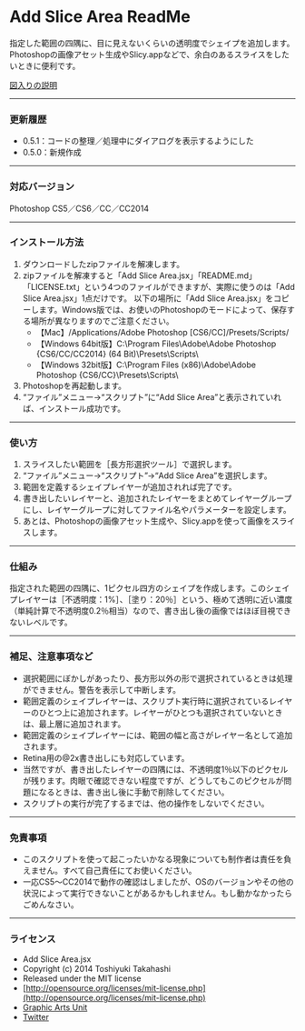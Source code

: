 # Add Slice Area ReadMe #

指定した範囲の四隅に、目に見えないくらいの透明度でシェイプを追加します。Photoshopの画像アセット生成やSlicy.appなどで、余白のあるスライスをしたいときに便利です。

[図入りの説明](http://graphicartsunit.tumblr.com/post/94075304659/slicy-photoshop-add-slice)

-----

### 更新履歴 ###

* 0.5.1：コードの整理／処理中にダイアログを表示するようにした
* 0.5.0：新規作成

-----

### 対応バージョン ###

Photoshop CS5／CS6／CC／CC2014

-----

### インストール方法 ###

1. ダウンロードしたzipファイルを解凍します。
2. zipファイルを解凍すると「Add Slice Area.jsx」「README.md」「LICENSE.txt」という4つのファイルができますが、実際に使うのは「Add Slice Area.jsx」1点だけです。
以下の場所に「Add Slice Area.jsx」をコピーします。Windows版では、お使いのPhotoshopのモードによって、保存する場所が異なりますのでご注意ください。
	* 【Mac】/Applications/Adobe Photoshop [CS6/CC]/Presets/Scripts/
	* 【Windows 64bit版】C:\Program Files\Adobe\Adobe Photoshop {CS6/CC/CC2014} (64 Bit)\Presets\Scripts\
	* 【Windows 32bit版】C:\Program Files (x86)\Adobe\Adobe Photoshop {CS6/CC}\Presets\Scripts\
3. Photoshopを再起動します。
4. “ファイル”メニュー→“スクリプト”に“Add Slice Area”と表示されていれば、インストール成功です。

-----

### 使い方 ###

1. スライスしたい範囲を［長方形選択ツール］で選択します。
2. “ファイル”メニュー→“スクリプト”→“Add Slice Area”を選択します。
3. 範囲を定義するシェイプレイヤーが追加されれば完了です。
4. 書き出したいレイヤーと、追加されたレイヤーをまとめてレイヤーグループにし、レイヤーグループに対してファイル名やパラメーターを設定します。
5. あとは、Photoshopの画像アセット生成や、Slicy.appを使って画像をスライスします。

-----

### 仕組み ###

指定された範囲の四隅に、1ピクセル四方のシェイプを作成します。このシェイプレイヤーは［不透明度：1%］、［塗り：20％］という、極めて透明に近い濃度（単純計算で不透明度0.2％相当）なので、書き出し後の画像ではほぼ目視できないレベルです。

-----

### 補足、注意事項など ###

* 選択範囲にぼかしがあったり、長方形以外の形で選択されているときは処理ができません。警告を表示して中断します。
* 範囲定義のシェイプレイヤーは、スクリプト実行時に選択されているレイヤーのひとつ上に追加されます。レイヤーがひとつも選択されていないときは、最上層に追加されます。
* 範囲定義のシェイプレイヤーには、範囲の幅と高さがレイヤー名として追加されます。
* Retina用の@2x書き出しにも対応しています。
* 当然ですが、書き出したレイヤーの四隅には、不透明度1％以下のピクセルが残ります。肉眼で確認できない程度ですが、どうしてもこのピクセルが問題になるときは、書き出し後に手動で削除してください。
* スクリプトの実行が完了するまでは、他の操作をしないでください。

-----

### 免責事項 ###

* このスクリプトを使って起こったいかなる現象についても制作者は責任を負えません。すべて自己責任にてお使いください。
* 一応CS5〜CC2014で動作の確認はしましたが、OSのバージョンやその他の状況によって実行できないことがあるかもしれません。もし動かなかったらごめんなさい。

-----

### ライセンス ###

* Add Slice Area.jsx
* Copyright (c) 2014 Toshiyuki Takahashi
* Released under the MIT license
* [http://opensource.org/licenses/mit-license.php](http://opensource.org/licenses/mit-license.php)
* [Graphic Arts Unit](http://www.graphicartsunit.com/)
* [Twitter](https://twitter.com/gautt)